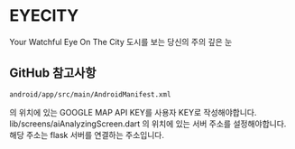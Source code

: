 # EYECITY

Your Watchful Eye On The City
도시를 보는 당신의 주의 깊은 눈

## GitHub 참고사항

    android/app/src/main/AndroidManifest.xml
의 위치에 있는 GOOGLE MAP API KEY를 사용자 KEY로 작성해야합니다.
    lib/screens/aiAnalyzingScreen.dart
의 위치에 있는 서버 주소를 설정해야합니다.
해당 주소는 flask 서버를 연결하는 주소입니다.
